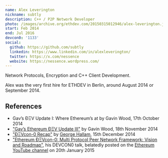 ```yaml
---
name: Alex Leverington
nickname: subtly
description: C++ / P2P Network Developer
photo: /images/archive.org/ethdev.com/20150315012946/alex-leverington.jpg
start: Feb 2014
end: Jul 2016
devcon0: '1133'
social:
  github: https://github.com/subtly
  linkedin: https://www.linkedin.com/in/alexleverington/
  twitter: https://x.com/nessence
  website: https://nessence.wordpress.com/
---
```


Network Protocols, Encryption and C++ Client Development.

Alex was the very first hire for ETHDEV in Berlin, around August 2014 or September 2014.


## References
- Gav’s ÐΞV Update I: Where Ethereum’s at by Gavin Wood, 17th October 2014
- ["Gav’s Ethereum ÐΞV Update III"](https://blog.ethereum.org/2014/11/18/gavs-dev-update-iii) by Gavin Wood, 18th November 2014
- ["ÐΞVcon-0 Recap"](https://blog.ethereum.org/2014/12/05/devcon-0-recap) by [George Hallam]('/people/george-hallam/'), 15th December 2014
- ["Ethereum ÐΞVcon-0: Multi Protocol Peer Network Framework: Vision and Roadmap"](https://www.youtube.com/watch?v=FqWOeJJmNQc), his DEVCON0 talk, belatedly posted on the [Ethereum YouTube channel](https://www.youtube.com/@EthereumProtocol) on 20th January 2015
